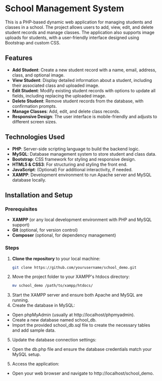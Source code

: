 # School Management System

This is a PHP-based dynamic web application for managing students and classes in a school. The project allows users to add, view, edit, and delete student records and manage classes. The application also supports image uploads for students, with a user-friendly interface designed using Bootstrap and custom CSS.

## Features

- **Add Student**: Create a new student record with a name, email, address, class, and optional image.
- **View Student**: Display detailed information about a student, including their associated class and uploaded image.
- **Edit Student**: Modify existing student records with options to update all fields, including replacing the uploaded image.
- **Delete Student**: Remove student records from the database, with confirmation prompts.
- **Manage Classes**: Add, edit, and delete class records.
- **Responsive Design**: The user interface is mobile-friendly and adjusts to different screen sizes.

## Technologies Used

- **PHP**: Server-side scripting language to build the backend logic.
- **MySQL**: Database management system to store student and class data.
- **Bootstrap**: CSS framework for styling and responsive design.
- **HTML5 & CSS3**: For structuring and styling the front end.
- **JavaScript**: (Optional) For additional interactivity, if needed.
- **XAMPP**: Development environment to run Apache server and MySQL database locally.

## Installation and Setup

### Prerequisites

- **XAMPP** (or any local development environment with PHP and MySQL support)
- **Git** (optional, for version control)
- **Composer** (optional, for dependency management)

### Steps

1. **Clone the repository** to your local machine:
   ```bash
   git clone https://github.com/yourusername/school_demo.git
2. Move the project folder to your XAMPP's htdocs directory:
   ```bash
   mv school_demo /path/to/xampp/htdocs/
3. Start the XAMPP server and ensure both Apache and MySQL are running.
4. Create the database in MySQL:
-  Open phpMyAdmin (usually at http://localhost/phpmyadmin).
-  Create a new database named school_db.
-  Import the provided school_db.sql file to create the necessary tables and add sample data.
5. Update the database connection settings:
-  Open the db.php file and ensure the database credentials match your MySQL setup.
5. Access the application:
-  Open your web browser and navigate to http://localhost/school_demo.
